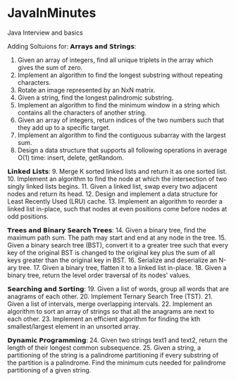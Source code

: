 # JavaInMinutes
 Java Interview and basics 

 Adding Soltuions for:
𝗔𝗿𝗿𝗮𝘆𝘀 𝗮𝗻𝗱 𝗦𝘁𝗿𝗶𝗻𝗴𝘀:
1. Given an array of integers, find all unique triplets in the array which gives the sum of zero.
2. Implement an algorithm to find the longest substring without repeating characters.
3. Rotate an image represented by an NxN matrix.
4. Given a string, find the longest palindromic substring.
5. Implement an algorithm to find the minimum window in a string which contains all the characters of another string.
6. Given an array of integers, return indices of the two numbers such that they add up to a specific target.
7. Implement an algorithm to find the contiguous subarray with the largest sum.
8. Design a data structure that supports all following operations in average O(1) time: insert, delete, getRandom.

𝗟𝗶𝗻𝗸𝗲𝗱 𝗟𝗶𝘀𝘁𝘀:
9. Merge K sorted linked lists and return it as one sorted list.
10. Implement an algorithm to find the node at which the intersection of two singly linked lists begins.
11. Given a linked list, swap every two adjacent nodes and return its head.
12. Design and implement a data structure for Least Recently Used (LRU) cache.
13. Implement an algorithm to reorder a linked list in-place, such that nodes at even positions come before nodes at odd positions.

𝗧𝗿𝗲𝗲𝘀 𝗮𝗻𝗱 𝗕𝗶𝗻𝗮𝗿𝘆 𝗦𝗲𝗮𝗿𝗰𝗵 𝗧𝗿𝗲𝗲𝘀:
14. Given a binary tree, find the maximum path sum. The path may start and end at any node in the tree.
15. Given a binary search tree (BST), convert it to a greater tree such that every key of the original BST is changed to the original key plus the sum of all keys greater than the original key in BST.
16. Serialize and deserialize an N-ary tree.
17. Given a binary tree, flatten it to a linked list in-place.
18. Given a binary tree, return the level order traversal of its nodes' values.

𝗦𝗲𝗮𝗿𝗰𝗵𝗶𝗻𝗴 𝗮𝗻𝗱 𝗦𝗼𝗿𝘁𝗶𝗻𝗴:
19. Given a list of words, group all words that are anagrams of each other.
20. Implement Ternary Search Tree (TST).
21. Given a list of intervals, merge overlapping intervals.
22. Implement an algorithm to sort an array of strings so that all the anagrams are next to each other.
23. Implement an efficient algorithm for finding the kth smallest/largest element in an unsorted array.

𝗗𝘆𝗻𝗮𝗺𝗶𝗰 𝗣𝗿𝗼𝗴𝗿𝗮𝗺𝗺𝗶𝗻𝗴:
24. Given two strings text1 and text2, return the length of their longest common subsequence.
25. Given a string, a partitioning of the string is a palindrome partitioning if every substring of the partition is a palindrome. Find the minimum cuts needed for palindrome partitioning of a given string.

